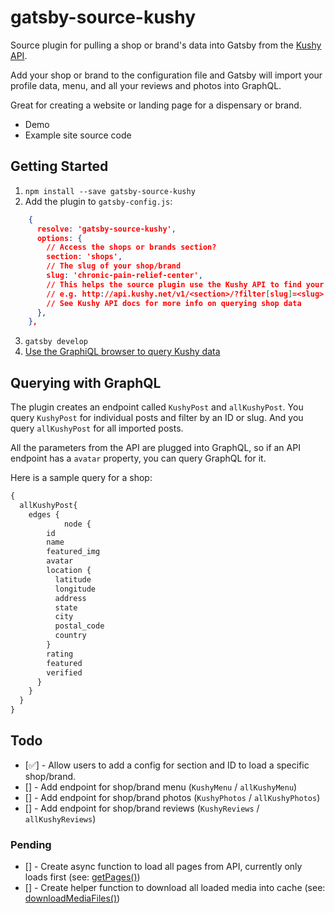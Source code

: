 # gatsby-source-kushy

Source plugin for pulling a shop or brand's data into Gatsby from the [Kushy API](http://kushy.net).

Add your shop or brand to the configuration file and Gatsby will import your profile data, menu, and all your reviews and photos into GraphQL. 

Great for creating a website or landing page for a dispensary or brand.

* Demo
* Example site source code

## Getting Started

1. `npm install --save gatsby-source-kushy`
1. Add the plugin to `gatsby-config.js`:

```json
    {
      resolve: 'gatsby-source-kushy',
      options: {
        // Access the shops or brands section?
        section: 'shops',
        // The slug of your shop/brand
        slug: 'chronic-pain-relief-center',
        // This helps the source plugin use the Kushy API to find your shop
        // e.g. http://api.kushy.net/v1/<section>/?filter[slug]=<slug>
        // See Kushy API docs for more info on querying shop data
      },
    },
```

3. `gatsby develop`
4. [Use the GraphiQL browser to query Kushy data](http://localhost:8000/___graphql?query=%7B%0A%20%20allKushyPost%7B%0A%20%20%20%20edges%20%7B%0A%09%09%09node%20%7B%0A%20%20%20%20%20%20%20%20id%0A%20%20%20%20%20%20%7D%0A%20%20%20%20%7D%0A%20%20%7D%0A%7D%0A)

## Querying with GraphQL

The plugin creates an endpoint called `KushyPost` and `allKushyPost`. You query `KushyPost` for individual posts and filter by an ID or slug. And you query `allKushyPost` for all imported posts.

All the parameters from the API are plugged into GraphQL, so if an API endpoint has a `avatar` property, you can query GraphQL for it.

Here is a sample query for a shop:

```graphql
{
  allKushyPost{
    edges {
			node {
        id
        name
        featured_img
        avatar
        location {
          latitude
          longitude
          address
          state
          city
          postal_code
          country
        }
        rating
        featured
        verified
      }
    }
  }
}
```

## Todo

* [✅] - Allow users to add a config for section and ID to load a specific shop/brand.
* [] - Add endpoint for shop/brand menu (`KushyMenu` / `allKushyMenu`)
* [] - Add endpoint for shop/brand photos (`KushyPhotos` / `allKushyPhotos`)
* [] - Add endpoint for shop/brand reviews (`KushyReviews` / `allKushyReviews`)

### Pending

* [] - Create async function to load all pages from API, currently only loads first (see: [getPages()](https://github.com/gatsbyjs/gatsby/blob/master/packages/gatsby-source-wordpress/src/fetch.js#L334-L348))
* [] - Create helper function to download all loaded media into cache (see: [downloadMediaFiles()](https://github.com/gatsbyjs/gatsby/blob/master/packages/gatsby-source-wordpress/src/normalize.js#L452))
